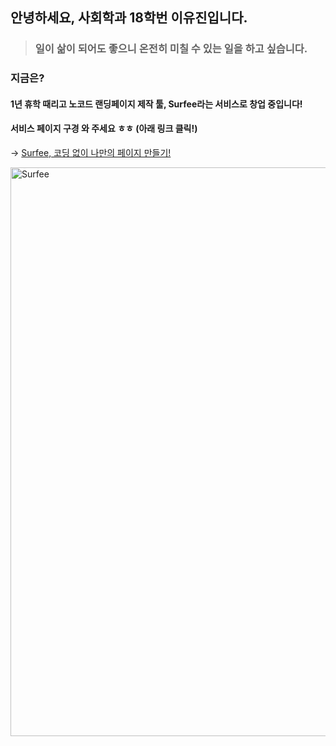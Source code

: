 ## 안녕하세요, 사회학과 18학번 **이유진**입니다. 



> ### 일이 삶이 되어도 좋으니 온전히 미칠 수 있는 일을 하고 싶습니다.



### 지금은?

#### 1년 휴학 때리고 **노코드 랜딩페이지 제작 툴, Surfee**라는 서비스로 창업 중입니다!

#### 서비스 페이지 구경 와 주세요 ㅎㅎ (아래 링크 클릭!)

->
[Surfee, 코딩 없이 나만의 페이지 만들기!](https://surfee.co.kr "Surfee link")


<img width="910" alt="Surfee" src="https://user-images.githubusercontent.com/101304885/158131223-b20806a9-bcda-4a38-8192-d5754fb2317b.png">
